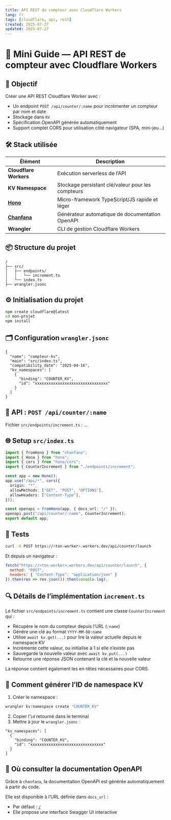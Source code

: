 ```yaml
---
title: API REST de compteur avec Cloudflare Workers
lang: fr
tags: [cloudflare, api, rest]
created: 2025-07-27
updated: 2025-07-27
---
```


# 🚀 Mini Guide — API REST de compteur avec Cloudflare Workers

## 🎯 Objectif

Créer une API REST Cloudflare Worker avec :

- Un endpoint `POST /api/counter/:name` pour incrémenter un compteur par nom et date
- Stockage dans `KV`
- Spécification OpenAPI générée automatiquement
- Support complet CORS pour utilisation côté navigateur (SPA, mini-jeu...)

## 🛠️ Stack utilisée

| Élément | Description |
|--------|-------------|
| **Cloudflare Workers** | Exécution serverless de l’API |
| **KV Namespace** | Stockage persistant clé/valeur pour les compteurs |
| **[Hono](https://hono.dev/)** | Micro-framework TypeScript/JS rapide et léger |
| **[Chanfana](https://chanfana.pages.dev/)** | Générateur automatique de documentation OpenAPI |
| **Wrangler** | CLI de gestion Cloudflare Workers |

## 📦 Structure du projet

```
/
├── src/
│   ├── endpoints/
│   │   └── increment.ts
│   └── index.ts
├── wrangler.jsonc
```

## ⚙️ Initialisation du projet

```bash
npm create cloudflare@latest
cd mon-projet
npm install
```

## 🗂️ Configuration `wrangler.jsonc`

```jsonc
{
  "name": "compteur-kv",
  "main": "src/index.ts",
  "compatibility_date": "2025-04-16",
  "kv_namespaces": [
    {
      "binding": "COUNTER_KV",
      "id": "xxxxxxxxxxxxxxxxxxxxxxxxxxxxxxxx"
    }
  ]
}
```

## 🧩 API : `POST /api/counter/:name`

Fichier `src/endpoints/increment.ts` :
...

## 🌐 Setup `src/index.ts`

```ts
import { fromHono } from "chanfana";
import { Hono } from "hono";
import { cors } from "hono/cors";
import { CounterIncrement } from "./endpoints/increment";

const app = new Hono();
app.use("/api/*", cors({
  origin: "*",
  allowMethods: ["GET", "POST", "OPTIONS"],
  allowHeaders: ["Content-Type"],
}));

const openapi = fromHono(app, { docs_url: "/" });
openapi.post("/api/counter/:name", CounterIncrement);
export default app;
```

## 🧪 Tests

```bash
curl -X POST https://<ton-worker>.workers.dev/api/counter/launch
```

Et depuis un navigateur :
```js
fetch("https://<ton-worker>.workers.dev/api/counter/launch", {
  method: "POST",
  headers: { "Content-Type": "application/json" }
}).then(res => res.json()).then(console.log);
```

## 🔍 Détails de l’implémentation `increment.ts`

Le fichier `src/endpoints/increment.ts` contient une classe `CounterIncrement` qui :
- Récupère le nom du compteur depuis l’URL (`:name`)
- Génère une clé au format `YYYY-MM-DD:name`
- Utilise `await kv.get(...)` pour lire la valeur actuelle depuis le namespace KV
- Incrémente cette valeur, ou initialise à 1 si elle n’existe pas
- Sauvegarde la nouvelle valeur avec `await kv.put(...)`
- Retourne une réponse JSON contenant la clé et la nouvelle valeur

La réponse contient également les en-têtes nécessaires pour CORS.

## 🧾 Comment générer l’ID de namespace KV

1. Créer le namespace :
```bash
wrangler kv:namespace create "COUNTER_KV"
```

2. Copier l’`id` retourné dans le terminal
3. Mettre à jour le `wrangler.jsonc` :
```jsonc
"kv_namespaces": [
  {
    "binding": "COUNTER_KV",
    "id": "xxxxxxxxxxxxxxxxxxxxxxxxxxxxxxxx"
  }
]
```

## 📘 Où consulter la documentation OpenAPI

Grâce à `chanfana`, la documentation OpenAPI est générée automatiquement à partir du code.

Elle est disponible à l’URL définie dans `docs_url` :

- Par défaut : [`/`](https://<ton-worker>.workers.dev/)
- Elle propose une interface Swagger UI interactive
